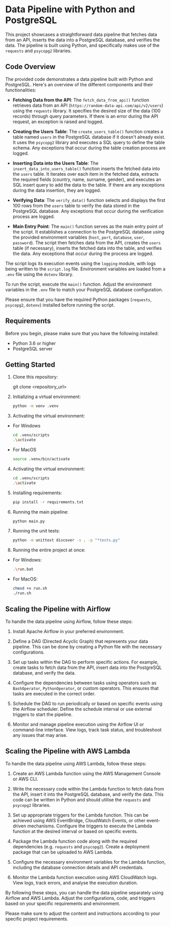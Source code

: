 # Data Pipeline with Python and PostgreSQL

This project showcases a straightforward data pipeline that fetches data from an API, inserts the data into a PostgreSQL database, and verifies the data. The pipeline is built using Python, and specifically makes use of the `requests` and `psycopg2` libraries.

## Code Overview

The provided code demonstrates a data pipeline built with Python and PostgreSQL. Here's an overview of the different components and their functionalities:

- **Fetching Data from the API**: The `fetch_data_from_api()` function retrieves data from an API (`https://random-data-api.com/api/v2/users`) using the `requests` library. It specifies the desired size of the data (100 records) through query parameters. If there is an error during the API request, an exception is raised and logged.

- **Creating the Users Table**: The `create_users_table()` function creates a table named `users` in the PostgreSQL database if it doesn't already exist. It uses the `psycopg2` library and executes a SQL query to define the table schema. Any exceptions that occur during the table creation process are logged.

- **Inserting Data into the Users Table**: The `insert_data_into_users_table()` function inserts the fetched data into the `users` table. It iterates over each item in the fetched data, extracts the required fields (country, name, surname, gender), and executes an SQL insert query to add the data to the table. If there are any exceptions during the data insertion, they are logged.

- **Verifying Data**: The `verify_data()` function selects and displays the first 100 rows from the `users` table to verify the data stored in the PostgreSQL database. Any exceptions that occur during the verification process are logged.

- **Main Entry Point**: The `main()` function serves as the main entry point of the script. It establishes a connection to the PostgreSQL database using the provided environment variables (`host`, `port`, `database`, `user`, `password`). The script then fetches data from the API, creates the `users` table (if necessary), inserts the fetched data into the table, and verifies the data. Any exceptions that occur during the process are logged.

The script logs its execution events using the `logging` module, with logs being written to the `script.log` file. Environment variables are loaded from a `.env` file using the `dotenv` library.

To run the script, execute the `main()` function. Adjust the environment variables in the `.env` file to match your PostgreSQL database configuration.

Please ensure that you have the required Python packages (`requests`, `psycopg2`, `dotenv`) installed before running the script.



## Requirements

Before you begin, please make sure that you have the following installed:

- Python 3.6 or higher
- PostgreSQL server

## Getting Started

1. Clone this repository:

   
   git clone <repository_url>

2. Initializing a virtual environment:

    ```bash
    python -m venv .venv

3. Activating the virtual environment:

* For Windows
    ```bash
    cd .venv/scripts
    .\activate

* For MacOS
    ```bash
    source .venv/bin/activate

4. Activating the virtual environment:

    ```bash
    cd .venv/scripts
    .\activate

5. Installing requirements:

    ```bash
    pip install -r requirements.txt

6. Running the main pipeline:

    ```bash
    python main.py

7. Running the unit tests:

    ```bash
    python -m unittest discover -s . -p "*tests.py"

8. Running the entire project at once:
* For Windows:
    ```bash
    .\run.bat

* For MacOS:
    ```bash
    chmod +x run.sh
    ./run.sh

## Scaling the Pipeline with Airflow

To handle the data pipeline using Airflow, follow these steps:

1. Install Apache Airflow in your preferred environment.

2. Define a DAG (Directed Acyclic Graph) that represents your data pipeline. This can be done by creating a Python file with the necessary configurations.

3. Set up tasks within the DAG to perform specific actions. For example, create tasks to fetch data from the API, insert data into the PostgreSQL database, and verify the data.

4. Configure the dependencies between tasks using operators such as `BashOperator`, `PythonOperator`, or custom operators. This ensures that tasks are executed in the correct order.

5. Schedule the DAG to run periodically or based on specific events using the Airflow scheduler. Define the schedule interval or use external triggers to start the pipeline.

6. Monitor and manage pipeline execution using the Airflow UI or command-line interface. View logs, track task status, and troubleshoot any issues that may arise.

## Scaling the Pipeline with AWS Lambda

To handle the data pipeline using AWS Lambda, follow these steps:

1. Create an AWS Lambda function using the AWS Management Console or AWS CLI.

2. Write the necessary code within the Lambda function to fetch data from the API, insert it into the PostgreSQL database, and verify the data. This code can be written in Python and should utilise the `requests` and `psycopg2` libraries.

3. Set up appropriate triggers for the Lambda function. This can be achieved using AWS EventBridge, CloudWatch Events, or other event-driven mechanisms. Configure the triggers to execute the Lambda function at the desired interval or based on specific events.

4. Package the Lambda function code along with the required dependencies (e.g. `requests` and `psycopg2`). Create a deployment package that can be uploaded to AWS Lambda.

5. Configure the necessary environment variables for the Lambda function, including the database connection details and API credentials.

6. Monitor the Lambda function execution using AWS CloudWatch logs. View logs, track errors, and analyse the execution duration.

By following these steps, you can handle the data pipeline separately using Airflow and AWS Lambda. Adjust the configurations, code, and triggers based on your specific requirements and environment.

Please make sure to adjust the content and instructions according to your specific project requirements.